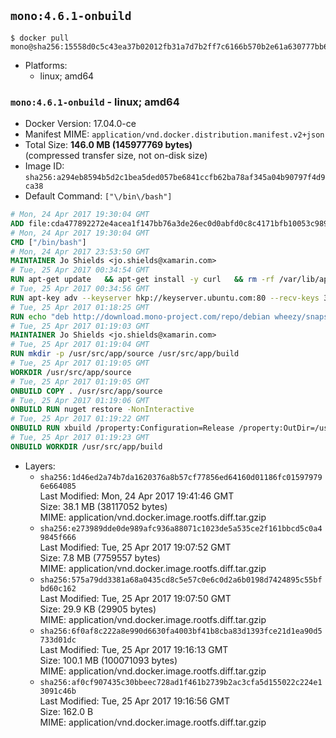 ## `mono:4.6.1-onbuild`

```console
$ docker pull mono@sha256:15558d0c5c43ea37b02012fb31a7d7b2ff7c6166b570b2e61a630777bb6b42c1
```

-	Platforms:
	-	linux; amd64

### `mono:4.6.1-onbuild` - linux; amd64

-	Docker Version: 17.04.0-ce
-	Manifest MIME: `application/vnd.docker.distribution.manifest.v2+json`
-	Total Size: **146.0 MB (145977769 bytes)**  
	(compressed transfer size, not on-disk size)
-	Image ID: `sha256:a294eb8594b5d2c1bea5ded057be6841ccfb62ba78af345a04b90797f4d9ca38`
-	Default Command: `["\/bin\/bash"]`

```dockerfile
# Mon, 24 Apr 2017 19:30:04 GMT
ADD file:cda477892272e4acea1f147bb76a3de26ec0d0abfd0c8c4171bfb10053c98985 in / 
# Mon, 24 Apr 2017 19:30:04 GMT
CMD ["/bin/bash"]
# Mon, 24 Apr 2017 23:53:50 GMT
MAINTAINER Jo Shields <jo.shields@xamarin.com>
# Tue, 25 Apr 2017 00:34:54 GMT
RUN apt-get update   && apt-get install -y curl   && rm -rf /var/lib/apt/lists/*
# Tue, 25 Apr 2017 00:34:56 GMT
RUN apt-key adv --keyserver hkp://keyserver.ubuntu.com:80 --recv-keys 3FA7E0328081BFF6A14DA29AA6A19B38D3D831EF
# Tue, 25 Apr 2017 01:18:25 GMT
RUN echo "deb http://download.mono-project.com/repo/debian wheezy/snapshots/4.6.1.5 main" > /etc/apt/sources.list.d/mono-xamarin.list   && apt-get update   && apt-get install -y binutils mono-devel ca-certificates-mono fsharp mono-vbnc nuget referenceassemblies-pcl   && rm -rf /var/lib/apt/lists/* /tmp/*
# Tue, 25 Apr 2017 01:19:03 GMT
MAINTAINER Jo Shields <jo.shields@xamarin.com>
# Tue, 25 Apr 2017 01:19:04 GMT
RUN mkdir -p /usr/src/app/source /usr/src/app/build
# Tue, 25 Apr 2017 01:19:05 GMT
WORKDIR /usr/src/app/source
# Tue, 25 Apr 2017 01:19:05 GMT
ONBUILD COPY . /usr/src/app/source
# Tue, 25 Apr 2017 01:19:06 GMT
ONBUILD RUN nuget restore -NonInteractive
# Tue, 25 Apr 2017 01:19:22 GMT
ONBUILD RUN xbuild /property:Configuration=Release /property:OutDir=/usr/src/app/build/
# Tue, 25 Apr 2017 01:19:23 GMT
ONBUILD WORKDIR /usr/src/app/build
```

-	Layers:
	-	`sha256:1d46ed2a74b7da1620376a8b57cf77856ed64160d01186fc015979796e664085`  
		Last Modified: Mon, 24 Apr 2017 19:41:46 GMT  
		Size: 38.1 MB (38117052 bytes)  
		MIME: application/vnd.docker.image.rootfs.diff.tar.gzip
	-	`sha256:e273989dde0de989afc936a88071c1023de5a535ce2f161bbcd5c0a49845f666`  
		Last Modified: Tue, 25 Apr 2017 19:07:52 GMT  
		Size: 7.8 MB (7759557 bytes)  
		MIME: application/vnd.docker.image.rootfs.diff.tar.gzip
	-	`sha256:575a79dd3381a68a0435cd8c5e57c0e6c0d2a6b0198d7424895c55bfbd60c162`  
		Last Modified: Tue, 25 Apr 2017 19:07:50 GMT  
		Size: 29.9 KB (29905 bytes)  
		MIME: application/vnd.docker.image.rootfs.diff.tar.gzip
	-	`sha256:6f0af8c222a8e990d6630fa4003bf41b8cba83d1393fce21d1ea90d5733d01dc`  
		Last Modified: Tue, 25 Apr 2017 19:16:13 GMT  
		Size: 100.1 MB (100071093 bytes)  
		MIME: application/vnd.docker.image.rootfs.diff.tar.gzip
	-	`sha256:af0cf907435c30bbeec728ad1f461b2739b2ac3cfa5d155022c224e13091c46b`  
		Last Modified: Tue, 25 Apr 2017 19:16:56 GMT  
		Size: 162.0 B  
		MIME: application/vnd.docker.image.rootfs.diff.tar.gzip
